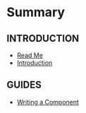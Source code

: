 # Summary

## INTRODUCTION

* [Read Me](README.md)
* [Introduction](introduction.md)

## GUIDES

* [Writing a Component](writing-a-component.md)

